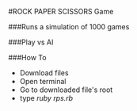 #ROCK PAPER SCISSORS Game

###Runs a simulation of 1000 games

###Play vs AI

###How To
* Download files
* Open terminal
* Go to downloaded file's root
* type _ruby rps.rb_

